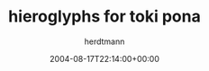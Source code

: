 ---
title: 'hieroglyphs for toki pona'
posts: 48
hash: 't261'
author: 'herdtmann'
date: 2004-08-17T22:14:00+00:00
sources:
  - http://forums.tokipona.org/viewtopic.php%3Ft=261.html
---